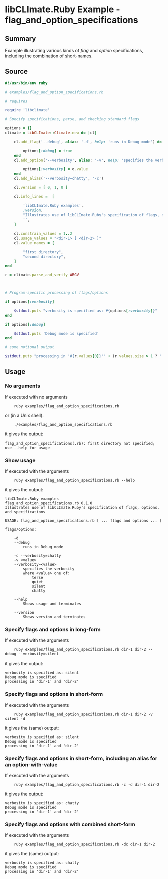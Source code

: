 # libCLImate.Ruby Example - **flag_and_option_specifications**

## Summary

Example illustrating various kinds of *flag* and *option* specifications, including the combination of short-names.

## Source

```ruby
#!/usr/bin/env ruby

# examples/flag_and_option_specifications.rb

# requires

require 'libclimate'

# Specify specifications, parse, and checking standard flags

options = {}
climate = LibCLImate::Climate.new do |cl|

	cl.add_flag('--debug', alias: '-d', help: 'runs in Debug mode') do

		options[:debug] = true
	end
	cl.add_option('--verbosity', alias: '-v', help: 'specifies the verbosity', values: [ 'terse', 'quiet', 'silent', 'chatty' ]) do |o, a|

		options[:verbosity] = o.value
	end
	cl.add_alias('--verbosity=chatty', '-c')

	cl.version = [ 0, 1, 0 ]

	cl.info_lines =  [

		'libCLImate.Ruby examples',
		:version,
		"Illustrates use of libCLImate.Ruby's specification of flags, options, and specifications",
		'',
	]

	cl.constrain_values = 1..2
	cl.usage_values = "<dir-1> [ <dir-2> ]"
	cl.value_names = [

		"first directory",
		"second directory",
	]
end

r = climate.parse_and_verify ARGV



# Program-specific processing of flags/options

if options[:verbosity]

	$stdout.puts "verbosity is specified as: #{options[:verbosity]}"
end

if options[:debug]

	$stdout.puts 'Debug mode is specified'
end

# some notional output

$stdout.puts "processing in '#{r.values[0]}'" + (r.values.size > 1 ? " and '#{r.values[1]}'" : '')
```

## Usage

### No arguments

If executed with no arguments

```
    ruby examples/flag_and_option_specifications.rb
```

or (in a Unix shell):

```
    ./examples/flag_and_option_specifications.rb
```

it gives the output:

```
flag_and_option_specifications(.rb): first directory not specified; use --help for usage
```

### Show usage

If executed with the arguments

```
    ruby examples/flag_and_option_specifications.rb --help
```

it gives the output:

```
libCLImate.Ruby examples
flag_and_option_specifications.rb 0.1.0
Illustrates use of libCLImate.Ruby's specification of flags, options, and specifications

USAGE: flag_and_option_specifications.rb [ ... flags and options ... ]

flags/options:

	-d
	--debug
		runs in Debug mode

	-c --verbosity=chatty
	-v <value>
	--verbosity=<value>
		specifies the verbosity
		where <value> one of:
			terse
			quiet
			silent
			chatty

	--help
		Shows usage and terminates

	--version
		Shows version and terminates
```

### Specify flags and options in long-form

If executed with the arguments

```
    ruby examples/flag_and_option_specifications.rb dir-1 dir-2 --debug --verbosity=silent
```

it gives the output:

```
verbosity is specified as: silent
Debug mode is specified
processing in 'dir-1' and 'dir-2'
```

### Specify flags and options in short-form

If executed with the arguments

```
    ruby examples/flag_and_option_specifications.rb dir-1 dir-2 -v silent -d
```

it gives the (same) output:

```
verbosity is specified as: silent
Debug mode is specified
processing in 'dir-1' and 'dir-2'
```

### Specify flags and options in short-form, including an alias for an option-with-value

If executed with the arguments

```
    ruby examples/flag_and_option_specifications.rb -c -d dir-1 dir-2
```

it gives the output:

```
verbosity is specified as: chatty
Debug mode is specified
processing in 'dir-1' and 'dir-2'
```

### Specify flags and options with combined short-form

If executed with the arguments

```
    ruby examples/flag_and_option_specifications.rb -dc dir-1 dir-2
```

it gives the (same) output:

```
verbosity is specified as: chatty
Debug mode is specified
processing in 'dir-1' and 'dir-2'
```
